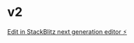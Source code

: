 # v2

[Edit in StackBlitz next generation editor ⚡️](https://stackblitz.com/~/github.com/Nathanyoung26/v2)